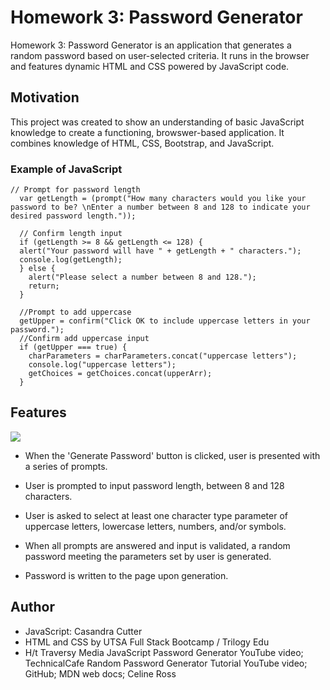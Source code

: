 # Homework 3: Password Generator

Homework 3: Password Generator is an application that generates a random password based on user-selected criteria. It runs in the browser and features dynamic HTML and CSS powered by JavaScript code. 

## Motivation

This project was created to show an understanding of basic JavaScript knowledge to create a functioning, browswer-based application. It combines knowledge of HTML, CSS, Bootstrap, and JavaScript.

### Example of JavaScript

```
// Prompt for password length
  var getLength = (prompt("How many characters would you like your password to be? \nEnter a number between 8 and 128 to indicate your desired password length."));

  // Confirm length input
  if (getLength >= 8 && getLength <= 128) {
  alert("Your password will have " + getLength + " characters.");
  console.log(getLength);
  } else {
    alert("Please select a number between 8 and 128.");
    return;
  }

  //Prompt to add uppercase
  getUpper = confirm("Click OK to include uppercase letters in your password.");
  //Confirm add uppercase input
  if (getUpper === true) {
    charParameters = charParameters.concat("uppercase letters");
    console.log("uppercase letters");
    getChoices = getChoices.concat(upperArr);
  }
  ```


## Features

<img src = "Assets/Password Generator.gif">

* When the 'Generate Password' button is clicked, user is presented with a series of prompts.

* User is prompted to input password length, between 8 and 128 characters.

* User is asked to select at least one character type parameter of uppercase letters, lowercase letters, numbers, and/or symbols.

* When all prompts are answered and input is validated, a random password meeting the parameters set by user is generated.

* Password is written to the page upon generation.

## Author
* JavaScript: Casandra Cutter
* HTML and CSS by UTSA Full Stack Bootcamp / Trilogy Edu
* H/t Traversy Media JavaScript Password Generator YouTube video; TechnicalCafe Random Password Generator Tutorial YouTube video; GitHub; MDN web docs; Celine Ross






